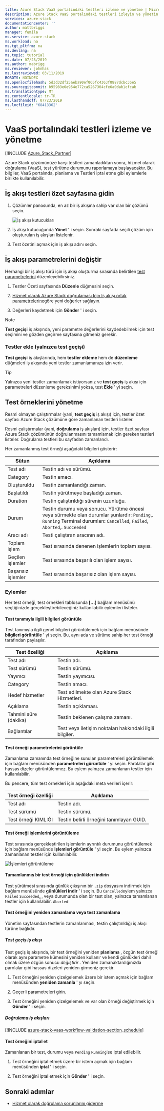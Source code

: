 ```yaml
---
title: Azure Stack VaaS portalındaki testleri izleme ve yönetme | Microsoft Docs
description: Azure Stack VaaS portalındaki testleri izleyin ve yönetin.
services: azure-stack
documentationcenter: ''
author: mattbriggs
manager: femila
ms.service: azure-stack
ms.workload: na
ms.tgt_pltfrm: na
ms.devlang: na
ms.topic: tutorial
ms.date: 07/23/2019
ms.author: mabrigg
ms.reviewer: johnhas
ms.lastreviewed: 03/11/2019
ROBOTS: NOINDEX
ms.openlocfilehash: 5d3d32df25aeba90ef065fc4363f0887dcbc36e5
ms.sourcegitcommit: b95983e6e954e772ca5267304cfe6a0dab1cfcab
ms.translationtype: MT
ms.contentlocale: tr-TR
ms.lasthandoff: 07/23/2019
ms.locfileid: "68418362"
---
```

# <a name="monitor-and-manage-tests-in-the-vaas-portal"></a>VaaS portalındaki testleri izleme ve yönetme

[!INCLUDE [Azure_Stack_Partner](./includes/azure-stack-partner-appliesto.md)]

Azure Stack çözümünüze karşı testleri zamanladıktan sonra, hizmet olarak doğrulama (VaaS), test yürütme durumunu raporlamaya başlayacaktır. Bu bilgiler, VaaS portalında, planlama ve Testleri iptal etme gibi eylemlerle birlikte kullanılabilir.

## <a name="navigate-to-the-workflow-tests-summary-page"></a>İş akışı testleri özet sayfasına gidin

1. Çözümler panosunda, en az bir iş akışına sahip var olan bir çözümü seçin.

    ![İş akışı kutucukları](media/tile_all-workflows.png)

1. İş akışı kutucuğunda **Yönet** ' i seçin. Sonraki sayfada seçili çözüm için oluşturulan iş akışları listelenir.

1. Test özetini açmak için iş akışı adını seçin.

## <a name="change-workflow-parameters"></a>İş akışı parametrelerini değiştir

Herhangi bir iş akışı türü için iş akışı oluşturma sırasında belirtilen [test parametrelerini](azure-stack-vaas-parameters.md#test-parameters) düzenleyebilirsiniz.

1. Testler Özeti sayfasında **Düzenle** düğmesini seçin.

1. [Hizmet olarak Azure Stack doğrulaması Için Iş akışı ortak parametrelerine](azure-stack-vaas-parameters.md)göre yeni değerler sağlayın.

1. Değerleri kaydetmek için **Gönder** ' i seçin.

> [!NOTE]
> **Test geçişi** iş akışında, yeni parametre değerlerini kaydedebilmek için test seçimini ve gözden geçirme sayfasına gitmeniz gerekir.

### <a name="add-tests-test-pass-only"></a>Testler ekle (yalnızca test geçişi)

**Test geçişi** iş akışlarında, hem **testler ekleme** hem de **düzenleme** düğmeleri iş akışında yeni testler zamanlamanıza izin verir.

> [!TIP]
> Yalnızca yeni testler zamanlamak istiyorsanız ve **test geçiş** iş akışı için parametreleri düzenleme gereksinimi yoksa, test **Ekle** ' yi seçin.

## <a name="managing-test-instances"></a>Test örneklerini yönetme

Resmi olmayan çalıştırmalar (yani, **test geçiş** iş akışı) için, testler özet sayfası Azure Stack çözümüne göre zamanlanan testleri listeler.

Resmi çalıştırmalar (yani, **doğrulama** iş akışları) için, testler özet sayfası Azure Stack çözümünün doğrulanmasını tamamlamak için gereken testleri listeler. Doğrulama testleri bu sayfadan zamanlandı.

Her zamanlanmış test örneği aşağıdaki bilgileri gösterir:

| Sütun | Açıklama |
| --- | --- |
| Test adı | Testin adı ve sürümü. |
| Category | Testin amacı. |
| Oluşturuldu | Testin zamanlandığı zaman. |
| Başlatıldı | Testin yürütmeye başladığı zaman. |
| Duration | Testin çalıştırıldığı sürenin uzunluğu. |
| Durum | Testin durumu veya sonucu. Yürütme öncesi veya sürmekte olan durumlar şunlardır: `Pending`,. `Running` Terminal durumları: `Cancelled`, `Failed`, `Aborted`,. `Succeeded` |
| Aracı adı | Testi çalıştıran aracının adı. |
| Toplam işlem | Test sırasında denenen işlemlerin toplam sayısı. |
| Geçilen işlemler | Test sırasında başarılı olan işlem sayısı. |
|  Başarısız İşlemler | Test sırasında başarısız olan işlem sayısı. |

### <a name="actions"></a>Eylemler

Her test örneği, test örnekleri tablosunda **[...]** bağlam menüsünü seçtiğinizde gerçekleştirebileceğiniz kullanılabilir eylemleri listeler.

#### <a name="view-information-about-the-test-definition"></a>Test tanımıyla ilgili bilgileri görüntüle

Test tanımıyla ilgili genel bilgileri görüntülemek için bağlam menüsünde **bilgileri görüntüle** ' yi seçin. Bu, aynı ada ve sürüme sahip her test örneği tarafından paylaşılır.

| Test özelliği | Açıklama |
| -- | -- |
| Test adı | Testin adı. |
| Test sürümü | Testin sürümü. |
| Yayımcı | Testin yayımcısı. |
| Category |  Testin amacı. |
| Hedef hizmetler | Test edilmekte olan Azure Stack Hizmetleri. |
| Açıklama | Testin açıklaması. |
| Tahmini süre (dakika) | Testin beklenen çalışma zamanı. |
| Bağlantılar | Test veya iletişim noktaları hakkındaki ilgili bilgiler. |

#### <a name="view-test-instance-parameters"></a>Test örneği parametrelerini görüntüle

Zamanlama zamanında test örneğine sunulan parametreleri görüntülemek için bağlam menüsünden **parametreleri görüntüle** ' yi seçin. Parolalar gibi hassas dizeler görüntülenmez. Bu eylem yalnızca zamanlanan testler için kullanılabilir.

Bu pencere, tüm test örnekleri için aşağıdaki meta verileri içerir:

| Test örneği özelliği | Açıklama |
| -- | -- |
| Test adı | Testin adı. |
| Test sürümü | Testin sürümü. |
| Test örneği KIMLIĞI | Testin belirli örneğini tanımlayan GUID. |

#### <a name="view-test-instance-operations"></a>Test örneği işlemlerini görüntüleme

Test sırasında gerçekleştirilen işlemlerin ayrıntılı durumunu görüntülemek için bağlam menüsünde **Işlemleri görüntüle** ' yi seçin. Bu eylem yalnızca zamanlanan testler için kullanılabilir.

![İşlemleri görüntüleme](media/manage-test_context-menu-operations.png)

#### <a name="download-logs-for-a-completed-test-instance"></a>Tamamlanmış bir test örneği için günlükleri indirin

Test yürütmesi sırasında günlük çıkışının bir `.zip` dosyasını indirmek için bağlam menüsünde **günlükleri indir** ' i seçin. Bu `Cancelled`eylem yalnızca `Failed` `Succeeded`,,, veya durumunda olan bir test olan, yalnızca tamamlanan testler için kullanılabilir. `Aborted`

#### <a name="reschedule-a-test-instance-or-schedule-a-test"></a>Test örneğini yeniden zamanlama veya test zamanlama

Yönetim sayfasından testlerin zamanlanması, testin çalıştırıldığı iş akışı türüne bağlıdır.

##### <a name="test-pass-workflow"></a>Test geçiş iş akışı

Test geçiş iş akışında, bir test örneğini yeniden **planlama** , özgün test örneği olarak aynı parametre kümesini yeniden kullanır ve kendi günlükleri dahil olmak üzere özgün sonucu *değiştirir* . Yeniden zamanaktardığınızda parolalar gibi hassas dizeleri yeniden girmeniz gerekir.

1. Test örneğini yeniden çizelgelemek üzere bir istem açmak için bağlam menüsünden **yeniden zamanla** ' yı seçin.

1. Geçerli parametreleri girin.

1. Test örneğini yeniden çizelgelemek ve var olan örneği değiştirmek için **Gönder** ' i seçin.

##### <a name="validation-workflows"></a>Doğrulama iş akışları

[!INCLUDE [azure-stack-vaas-workflow-validation-section_schedule](includes/azure-stack-vaas-workflow-validation-section_schedule.md)]

#### <a name="cancel-a-test-instance"></a>Test örneğini iptal et

Zamanlanan bir test, durumu veya `Pending` `Running`ise iptal edilebilir.  

1. Test örneğini iptal etmek üzere bir istem açmak için bağlam menüsünden **iptal** ' i seçin.

1. Test örneğini iptal etmek için **Gönder** ' i seçin.

## <a name="next-steps"></a>Sonraki adımlar

- [Hizmet olarak doğrulama sorunlarını giderme](azure-stack-vaas-troubleshoot.md)
